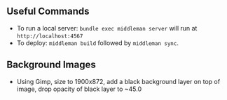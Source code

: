 ## Useful Commands
- To run a local server: `bundle exec middleman server` will run at `http://localhost:4567`
- To deploy: `middleman build` followed by `middleman sync`.

## Background Images
- Using Gimp, size to 1900x872, add a black background layer on top of image, drop opacity of black layer to ~45.0
